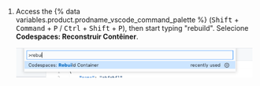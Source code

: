 1. Access the {% data variables.product.prodname_vscode_command_palette %} (<kbd>Shift</kbd> + <kbd>Command</kbd> + <kbd>P</kbd> / <kbd>Ctrl</kbd> + <kbd>Shift</kbd> + <kbd>P</kbd>), then start typing "rebuild". Selecione **Codespaces: Reconstruir Contêiner**.

    ![Opção de reconstruir contêiner](/assets/images/help/codespaces/codespaces-rebuild.png)
    

